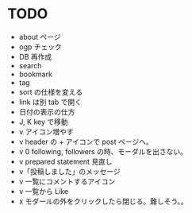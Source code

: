# TODO

- about ページ
- ogp チェック
- DB 再作成
- search
- bookmark
- tag
- sort の仕様を変える
- link は別 tab で開く
- 日付の表示の仕方
- J, K key で移動
- v アイコン増やす
- v header の + アイコンで post ページへ。
- v 0 following, followers の時、モーダルを出さない。
- v prepared statement 見直し
- v「投稿しました」のメッセージ
- v 一覧にコメントするアイコン
- v 一覧から Like
- x モダールの外をクリックしたら閉じる。難しそう。。
